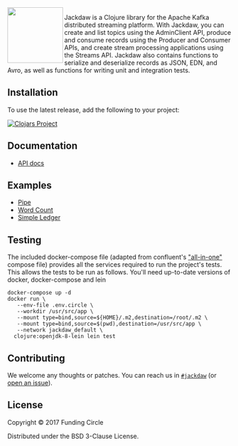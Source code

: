 <img align="left" src="doc/images/jackdaw-logo.png" width=125/>

Jackdaw is a Clojure library for the Apache Kafka distributed streaming platform. With Jackdaw, you can create and list topics using the AdminClient API, produce and consume records using the Producer and Consumer APIs, and create stream processing applications using the Streams API. Jackdaw also contains functions to serialize and deserialize records as JSON, EDN, and Avro, as well as functions for writing unit and integration tests.


## Installation

To use the latest release, add the following to your project:

[![Clojars Project](https://img.shields.io/clojars/v/fundingcircle/jackdaw.svg)](https://clojars.org/fundingcircle/jackdaw)

## Documentation

- [API docs](https://fundingcircle.github.io/jackdaw/codox/index.html)


## Examples

- [Pipe](https://github.com/FundingCircle/jackdaw/tree/master/examples/pipe)
- [Word Count](https://github.com/FundingCircle/jackdaw/tree/master/examples/word-count)
- [Simple Ledger](https://github.com/FundingCircle/jackdaw/tree/master/examples/simple-ledger)

## Testing

The included docker-compose file (adapted from confluent's ["all-in-one"](https://github.com/confluentinc/cp-docker-images/blob/5.1.0-post/examples/cp-all-in-one/docker-compose.yml) compose file)
provides all the services required to run the project's tests. This allows the tests
to be run as follows. You'll need up-to-date versions of docker, docker-compose and lein

```
docker-compose up -d
docker run \
   --env-file .env.circle \
   --workdir /usr/src/app \
   --mount type=bind,source=${HOME}/.m2,destination=/root/.m2 \
   --mount type=bind,source=$(pwd),destination=/usr/src/app \
   --network jackdaw_default \
  clojure:openjdk-8-lein lein test
```

## Contributing

We welcome any thoughts or patches. You can reach us in [`#jackdaw`](https://clojurians.slack.com/messages/CEA3C7UG0/) (or [open an issue](https://github.com/fundingcircle/jackdaw/issues)).


## License

Copyright © 2017 Funding Circle

Distributed under the BSD 3-Clause License.
